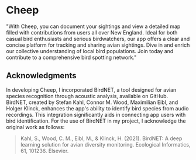 # Cheep

"With Cheep, you can document your sightings and view a detailed map filled with contributions from users all over New England. Ideal for both casual bird enthusiasts and serious birdwatchers, our app offers a clear and concise platform for tracking and sharing avian sightings. Dive in and enrich our collective understanding of local bird populations. Join today and contribute to a comprehensive bird spotting network."

## Acknowledgments

In developing Cheep, I incorporated BirdNET, a tool designed for avian species recognition through acoustic analysis, available on GitHub. BirdNET, created by Stefan Kahl, Connor M. Wood, Maximilian Eibl, and Holger Klinck, enhances the app's ability to identify bird species from audio recordings. This integration significantly aids in connecting app users with bird identification. For the use of BirdNET in my project, I acknowledge the original work as follows:

> Kahl, S., Wood, C. M., Eibl, M., & Klinck, H. (2021). BirdNET: A deep learning solution for avian diversity monitoring. Ecological Informatics, 61, 101236. Elsevier.
